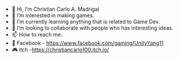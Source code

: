 - 👋 Hi, I’m Christian Carlo A. Madrigal
- 👀 I’m interested in making games.
- 🌱 I’m currently learning anything that is related to Game Dev.
- 💞️ I’m looking to collaborate with people who has interesting ideas.
- 📫 How to reach me:
- 📖 Facebook - https://www.facebook.com/gaming/UnityYang11
- 🎮 itch -https://christiancarlo100.itch.io/

<!---
Joian12/Joian12 is a ✨ special ✨ repository because its `README.md` (this file) appears on your GitHub profile.
You can click the Preview link to take a look at your changes.
--->
